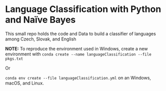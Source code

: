 # Language Classification with Python and Naïve Bayes

This small repo holds the code and Data to build a classifier of languages among Czech, Slovak, and English

**NOTE:** To reproduce the environment used in Windows, create a new environment with
``conda create --name languageClassification --file pkgs.txt``

Or

``conda env create --file languageClassification.yml`` on an Windows, macOS, and Linux.
